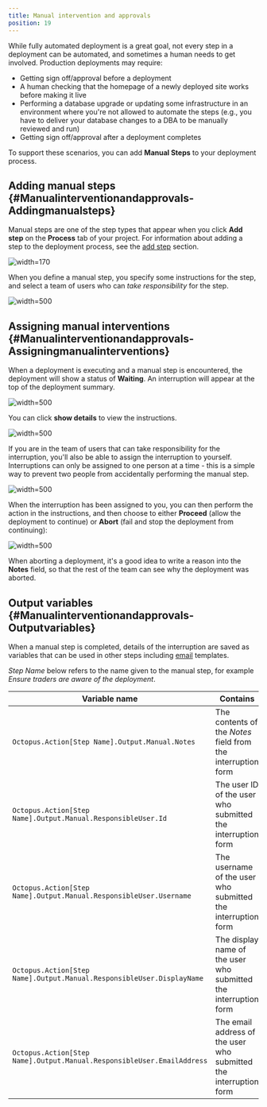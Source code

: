 ```yaml
---
title: Manual intervention and approvals
position: 19
---
```


While fully automated deployment is a great goal, not every step in a deployment can be automated, and sometimes a human needs to get involved. Production deployments may require:

- Getting sign off/approval before a deployment
- A human checking that the homepage of a newly deployed site works before making it live
- Performing a database upgrade or updating some infrastructure in an environment where you're not allowed to automate the steps (e.g., you have to deliver your database changes to a DBA to be manually reviewed and run)
- Getting sign off/approval after a deployment completes

To support these scenarios, you can add **Manual Steps** to your deployment process.

## Adding manual steps {#Manualinterventionandapprovals-Addingmanualsteps}

Manual steps are one of the step types that appear when you click **Add step** on the **Process** tab of your project. For information about adding a step to the deployment process, see the [add step](/docs/deploying-applications/adding-steps.md) section.

![](/docs/images/5671696/5865911.png "width=170")

When you define a manual step, you specify some instructions for the step, and select a team of users who can *take responsibility* for the step.

![](/docs/images/3048086/3277690.png "width=500")

## Assigning manual interventions {#Manualinterventionandapprovals-Assigningmanualinterventions}

When a deployment is executing and a manual step is encountered, the deployment will show a status of **Waiting**. An interruption will appear at the top of the deployment summary.

![](/docs/images/3048086/3277689.png "width=500")

You can click **show details** to view the instructions.

![](/docs/images/3048086/3277688.png "width=500")

If you are in the team of users that can take responsibility for the interruption, you'll also be able to assign the interruption to yourself. Interruptions can only be assigned to one person at a time - this is a simple way to prevent two people from accidentally performing the manual step.

![](/docs/images/3048086/3277687.png "width=500")

When the interruption has been assigned to you, you can then perform the action in the instructions, and then choose to either **Proceed** (allow the deployment to continue) or **Abort** (fail and stop the deployment from continuing):

![](/docs/images/3048086/3277686.png "width=500")

When aborting a deployment, it's a good idea to write a reason into the **Notes** field, so that the rest of the team can see why the deployment was aborted.

## Output variables {#Manualinterventionandapprovals-Outputvariables}

When a manual step is completed, details of the interruption are saved as variables that can be used in other steps including [email](/docs/deploying-applications/email-notifications.md) templates.

*Step Name* below refers to the name given to the manual step, for example *Ensure traders are aware of the deployment*.

| Variable name | Contains | Example value |
| --- | --- | --- |
| `Octopus.Action[Step Name].Output.Manual.Notes` | The contents of the *Notes* field from the interruption form | *Checked with Rick, got the all-clear; Michelle is out at a meeting.* |
| `Octopus.Action[Step Name].Output.Manual.ResponsibleUser.Id` | The user ID of the user who submitted the interruption form | *users-237* |
| `Octopus.Action[Step Name].Output.Manual.ResponsibleUser.Username` | The username of the user who submitted the interruption form | *jjones* |
| `Octopus.Action[Step Name].Output.Manual.ResponsibleUser.DisplayName` | The display name of the user who submitted the interruption form | *Jamie Jones* |
| `Octopus.Action[Step Name].Output.Manual.ResponsibleUser.EmailAddress` | The email address of the user who submitted the interruption form | *jamie.jones@example.com* |
